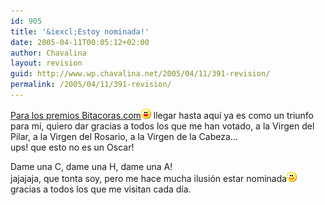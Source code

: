 ```yaml
---
id: 905
title: '&iexcl;Estoy nominada!'
date: 2005-04-11T00:05:12+02:00
author: Chavalina
layout: revision
guid: http://www.wp.chavalina.net/2005/04/11/391-revision/
permalink: /2005/04/11/391-revision/
---
```

<a href="http://www.bitacoras.com/noticias/archivos/finalistas_a_los_premios_2004_de_bitacorascom.php" target="_blank">Para los premios Bitacoras.com</a>![emo](/imagenes/emoticonos/risa.gif) llegar hasta aqu&iacute; ya es como un triunfo para m&iacute;, quiero dar gracias a todos los que me han votado, a la Virgen del Pilar, a la Virgen del Rosario, a la Virgen de la Cabeza&#8230;  
ups! que esto no es un Oscar!

Dame una C, dame una H, dame una A!  
jajajaja, que tonta soy, pero me hace mucha ilusi&oacute;n estar nominada![emo](/imagenes/emoticonos/sonrisa.gif) gracias a todos los que me visitan cada d&iacute;a.